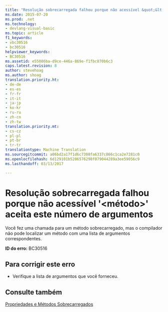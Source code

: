 ```yaml
---
title: "Resolução sobrecarregada falhou porque não acessível &quot;&lt;método&gt;&quot; aceita este número de argumentos | Documentos do Microsoft"
ms.date: 2015-07-20
ms.prod: .net
ms.technology:
- devlang-visual-basic
ms.topic: article
f1_keywords:
- vbc30516
- bc30516
helpviewer_keywords:
- BC30516
ms.assetid: e55086ba-d9ce-446a-869e-f1fbc870b6c3
caps.latest.revision: 8
author: stevehoag
ms.author: shoag
translation.priority.ht:
- de-de
- es-es
- fr-fr
- it-it
- ja-jp
- ko-kr
- ru-ru
- zh-cn
- zh-tw
translation.priority.mt:
- cs-cz
- pl-pl
- pt-br
- tr-tr
translationtype: Machine Translation
ms.sourcegitcommit: a06bd2a17f1d6c7308fa6337c866c1ca2e7281c0
ms.openlocfilehash: 6d129101b5206576298f079044289a3ee59056c9
ms.lasthandoff: 03/13/2017

---
```

# <a name="overload-resolution-failed-because-no-accessible-39ltmethodgt39-accepts-this-number-of-arguments"></a>Resolução sobrecarregada falhou porque não acessível '&lt;método&gt;' aceita este número de argumentos
Você fez uma chamada para um método sobrecarregado, mas o compilador não pode localizar um método com uma lista de argumentos correspondentes.  
  
 **ID do erro:** BC30516  
  
## <a name="to-correct-this-error"></a>Para corrigir este erro  
  
-   Verifique a lista de argumentos que você forneceu.  
  
## <a name="see-also"></a>Consulte também  
 [Propriedades e Métodos Sobrecarregados](../../visual-basic/programming-guide/language-features/objects-and-classes/overloaded-properties-and-methods.md)
